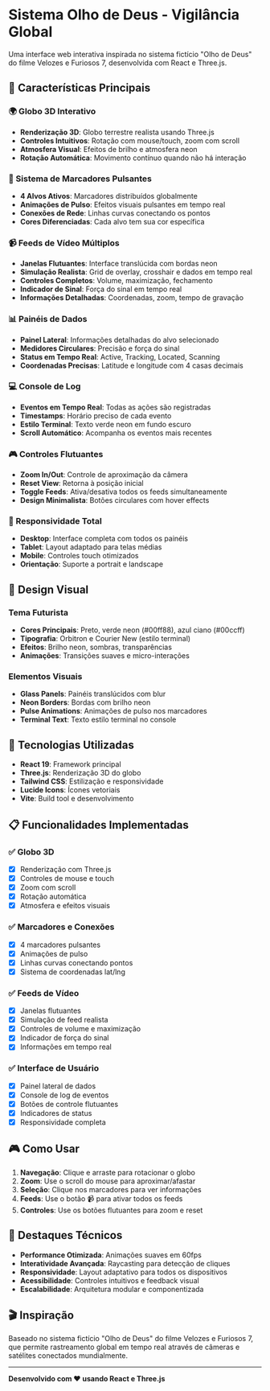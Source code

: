 # Sistema Olho de Deus - Vigilância Global

Uma interface web interativa inspirada no sistema fictício "Olho de Deus" do filme Velozes e Furiosos 7, desenvolvida com React e Three.js.

## 🎯 Características Principais

### 🌍 Globo 3D Interativo
- **Renderização 3D**: Globo terrestre realista usando Three.js
- **Controles Intuitivos**: Rotação com mouse/touch, zoom com scroll
- **Atmosfera Visual**: Efeitos de brilho e atmosfera neon
- **Rotação Automática**: Movimento contínuo quando não há interação

### 📍 Sistema de Marcadores Pulsantes
- **4 Alvos Ativos**: Marcadores distribuídos globalmente
- **Animações de Pulso**: Efeitos visuais pulsantes em tempo real
- **Conexões de Rede**: Linhas curvas conectando os pontos
- **Cores Diferenciadas**: Cada alvo tem sua cor específica

### 📹 Feeds de Vídeo Múltiplos
- **Janelas Flutuantes**: Interface translúcida com bordas neon
- **Simulação Realista**: Grid de overlay, crosshair e dados em tempo real
- **Controles Completos**: Volume, maximização, fechamento
- **Indicador de Sinal**: Força do sinal em tempo real
- **Informações Detalhadas**: Coordenadas, zoom, tempo de gravação

### 📊 Painéis de Dados
- **Painel Lateral**: Informações detalhadas do alvo selecionado
- **Medidores Circulares**: Precisão e força do sinal
- **Status em Tempo Real**: Active, Tracking, Located, Scanning
- **Coordenadas Precisas**: Latitude e longitude com 4 casas decimais

### 💻 Console de Log
- **Eventos em Tempo Real**: Todas as ações são registradas
- **Timestamps**: Horário preciso de cada evento
- **Estilo Terminal**: Texto verde neon em fundo escuro
- **Scroll Automático**: Acompanha os eventos mais recentes

### 🎮 Controles Flutuantes
- **Zoom In/Out**: Controle de aproximação da câmera
- **Reset View**: Retorna à posição inicial
- **Toggle Feeds**: Ativa/desativa todos os feeds simultaneamente
- **Design Minimalista**: Botões circulares com hover effects

### 📱 Responsividade Total
- **Desktop**: Interface completa com todos os painéis
- **Tablet**: Layout adaptado para telas médias
- **Mobile**: Controles touch otimizados
- **Orientação**: Suporte a portrait e landscape

## 🎨 Design Visual

### Tema Futurista
- **Cores Principais**: Preto, verde neon (#00ff88), azul ciano (#00ccff)
- **Tipografia**: Orbitron e Courier New (estilo terminal)
- **Efeitos**: Brilho neon, sombras, transparências
- **Animações**: Transições suaves e micro-interações

### Elementos Visuais
- **Glass Panels**: Painéis translúcidos com blur
- **Neon Borders**: Bordas com brilho neon
- **Pulse Animations**: Animações de pulso nos marcadores
- **Terminal Text**: Texto estilo terminal no console

## 🚀 Tecnologias Utilizadas

- **React 19**: Framework principal
- **Three.js**: Renderização 3D do globo
- **Tailwind CSS**: Estilização e responsividade
- **Lucide Icons**: Ícones vetoriais
- **Vite**: Build tool e desenvolvimento

## 📋 Funcionalidades Implementadas

### ✅ Globo 3D
- [x] Renderização com Three.js
- [x] Controles de mouse e touch
- [x] Zoom com scroll
- [x] Rotação automática
- [x] Atmosfera e efeitos visuais

### ✅ Marcadores e Conexões
- [x] 4 marcadores pulsantes
- [x] Animações de pulso
- [x] Linhas curvas conectando pontos
- [x] Sistema de coordenadas lat/lng

### ✅ Feeds de Vídeo
- [x] Janelas flutuantes
- [x] Simulação de feed realista
- [x] Controles de volume e maximização
- [x] Indicador de força do sinal
- [x] Informações em tempo real

### ✅ Interface de Usuário
- [x] Painel lateral de dados
- [x] Console de log de eventos
- [x] Botões de controle flutuantes
- [x] Indicadores de status
- [x] Responsividade completa

## 🎮 Como Usar

1. **Navegação**: Clique e arraste para rotacionar o globo
2. **Zoom**: Use o scroll do mouse para aproximar/afastar
3. **Seleção**: Clique nos marcadores para ver informações
4. **Feeds**: Use o botão 📹 para ativar todos os feeds
5. **Controles**: Use os botões flutuantes para zoom e reset

## 🌟 Destaques Técnicos

- **Performance Otimizada**: Animações suaves em 60fps
- **Interatividade Avançada**: Raycasting para detecção de cliques
- **Responsividade**: Layout adaptativo para todos os dispositivos
- **Acessibilidade**: Controles intuitivos e feedback visual
- **Escalabilidade**: Arquitetura modular e componentizada

## 🎬 Inspiração

Baseado no sistema fictício "Olho de Deus" do filme Velozes e Furiosos 7, que permite rastreamento global em tempo real através de câmeras e satélites conectados mundialmente.

---

**Desenvolvido com ❤️ usando React e Three.js**

